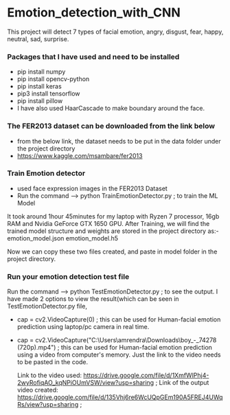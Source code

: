 # Emotion_detection_with_CNN
This project will detect 7 types of facial emotion, angry, disgust, fear, happy, neutral, sad, surprise.

### Packages that I have used and need to be installed
- pip install numpy
- pip install opencv-python
- pip install keras
- pip3 install tensorflow
- pip install pillow
- I have also used HaarCascade to make boundary around the face.

### The FER2013 dataset can be downloaded from the link below
- from the below link, the dataset needs to be put in the data folder under the project directory
- https://www.kaggle.com/msambare/fer2013

### Train Emotion detector
- used face expression images in the FER2013 Dataset
- Run the command --> python TrainEmotionDetector.py ; to train the ML Model

It took around 1hour 45minutes for my laptop with Ryzen 7 processor, 16gb RAM and Nvidia GeForce GTX 1650 GPU.
After Training, we will find the trained model structure and weights are stored in the project directory as:-
emotion_model.json
emotion_model.h5

Now we can copy these two files created, and paste in model folder in the project directory.

### Run your emotion detection test file
Run the command --> python TestEmotionDetector.py ; to see the output. I have made 2 options to view the result(which 
can be seen in TestEmotionDetector.py file,
- cap = cv2.VideoCapture(0) ; this can be used for Human-facial emotion prediction using laptop/pc camera in real time.
- cap = cv2.VideoCapture("C:\\Users\\amrendra\\Downloads\\boy_-_74278 (720p).mp4") ; this can be used for Human-facial 
  emotion prediction using a video from computer's memory. Just the link to the video needs to be pasted in the code.
  
  Link to the video used: https://drive.google.com/file/d/1XmfWlPhj4-2wyRofiqAO_kqNPiOUmVSW/view?usp=sharing ;
  Link of the output video created: https://drive.google.com/file/d/135Vhj6re6WcUQpGEm190A5FREJ4UWqRs/view?usp=sharing ;
